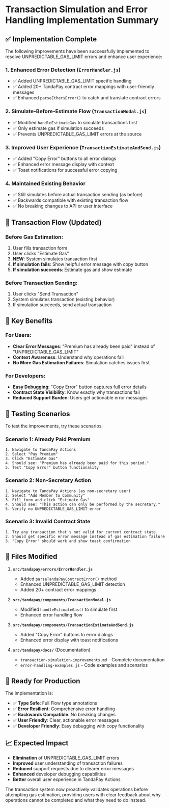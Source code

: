 # Transaction Simulation and Error Handling Implementation Summary

## ✅ Implementation Complete

The following improvements have been successfully implemented to resolve UNPREDICTABLE_GAS_LIMIT errors and enhance user experience:

### 1. **Enhanced Error Detection** (`ErrorHandler.js`)
- ✅ Added UNPREDICTABLE_GAS_LIMIT specific handling
- ✅ Added 20+ TandaPay contract error mappings with user-friendly messages
- ✅ Enhanced `parseEthersError()` to catch and translate contract errors

### 2. **Simulate-Before-Estimate Flow** (`TransactionModal.js`)
- ✅ Modified `handleEstimateGas` to simulate transactions first
- ✅ Only estimate gas if simulation succeeds
- ✅ Prevents UNPREDICTABLE_GAS_LIMIT errors at the source

### 3. **Improved User Experience** (`TransactionEstimateAndSend.js`)
- ✅ Added "Copy Error" buttons to all error dialogs
- ✅ Enhanced error message display with context
- ✅ Toast notifications for successful error copying

### 4. **Maintained Existing Behavior**
- ✅ Still simulates before actual transaction sending (as before)
- ✅ Backwards compatible with existing transaction flow
- ✅ No breaking changes to API or user interface

## 🔄 Transaction Flow (Updated)

### Before Gas Estimation:
1. User fills transaction form
2. User clicks "Estimate Gas"
3. **NEW**: System simulates transaction first
4. **If simulation fails**: Show helpful error message with copy button
5. **If simulation succeeds**: Estimate gas and show estimate

### Before Transaction Sending:
1. User clicks "Send Transaction"  
2. System simulates transaction (existing behavior)
3. If simulation succeeds, send actual transaction

## 🎯 Key Benefits

### For Users:
- **Clear Error Messages**: "Premium has already been paid" instead of "UNPREDICTABLE_GAS_LIMIT"
- **Context Awareness**: Understand why operations fail
- **No More Gas Estimation Failures**: Simulation catches issues first

### For Developers:
- **Easy Debugging**: "Copy Error" button captures full error details
- **Contract State Visibility**: Know exactly why transactions fail
- **Reduced Support Burden**: Users get actionable error messages

## 🧪 Testing Scenarios

To test the improvements, try these scenarios:

### Scenario 1: Already Paid Premium
```
1. Navigate to TandaPay Actions
2. Select "Pay Premium" 
3. Click "Estimate Gas"
4. Should see: "Premium has already been paid for this period."
5. Test "Copy Error" button functionality
```

### Scenario 2: Non-Secretary Action
```
1. Navigate to TandaPay Actions (as non-secretary user)
2. Select "Add Member to Community"
3. Fill form and click "Estimate Gas" 
4. Should see: "This action can only be performed by the secretary."
5. Verify no UNPREDICTABLE_GAS_LIMIT error
```

### Scenario 3: Invalid Contract State
```
1. Try any transaction that's not valid for current contract state
2. Should get specific error message instead of gas estimation failure
3. "Copy Error" should work and show toast confirmation
```

## 📁 Files Modified

1. **`src/tandapay/errors/ErrorHandler.js`**
   - Added `parseTandaPayContractError()` method
   - Enhanced UNPREDICTABLE_GAS_LIMIT detection
   - Added 20+ contract error mappings

2. **`src/tandapay/components/TransactionModal.js`**
   - Modified `handleEstimateGas()` to simulate first
   - Enhanced error handling flow

3. **`src/tandapay/components/TransactionEstimateAndSend.js`**
   - Added "Copy Error" buttons to error dialogs
   - Enhanced error display with toast notifications

4. **`src/tandapay/docs/`** (Documentation)
   - `transaction-simulation-improvements.md` - Complete documentation
   - `error-handling-examples.js` - Code examples and scenarios

## 🚀 Ready for Production

The implementation is:
- ✅ **Type Safe**: Full Flow type annotations
- ✅ **Error Resilient**: Comprehensive error handling
- ✅ **Backwards Compatible**: No breaking changes
- ✅ **User Friendly**: Clear, actionable error messages
- ✅ **Developer Friendly**: Easy debugging with copy functionality

## 📈 Expected Impact

- **Elimination** of UNPREDICTABLE_GAS_LIMIT errors
- **Improved** user understanding of transaction failures
- **Reduced** support requests due to clearer error messages
- **Enhanced** developer debugging capabilities
- **Better** overall user experience in TandaPay Actions

The transaction system now proactively validates operations before attempting gas estimation, providing users with clear feedback about why operations cannot be completed and what they need to do instead.
